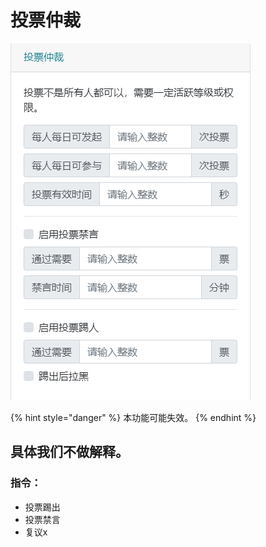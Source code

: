 # 投票仲裁

![](../../.gitbook/assets/image%20%2823%29.png)

{% hint style="danger" %}
本功能可能失效。
{% endhint %}

## 具体我们不做解释。

### 指令：

* 投票踢出
* 投票禁言
* 复议x

